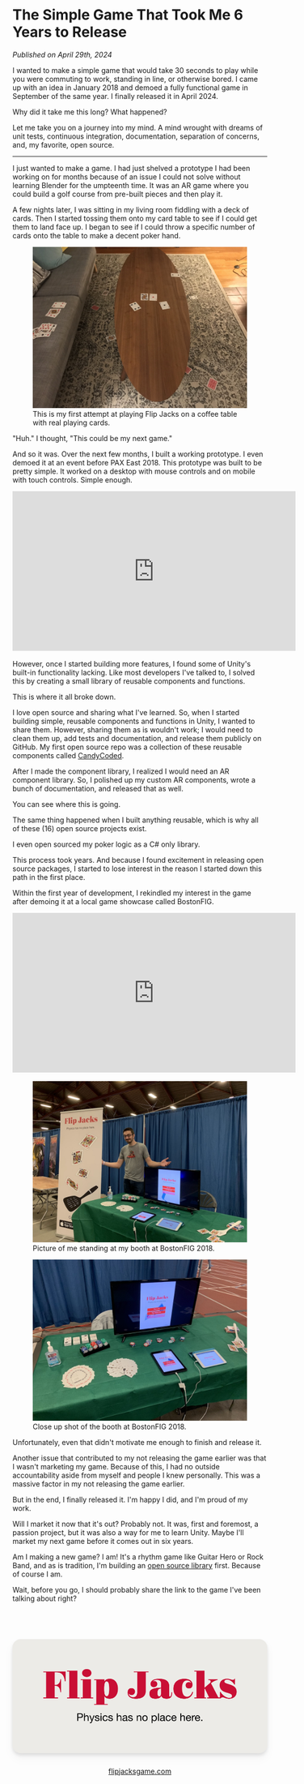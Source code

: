 # The Simple Game That Took Me 6 Years to Release

<i>Published on <time>April 29th, 2024</time></i>

I wanted to make a simple game that would take 30 seconds to play while you were commuting to work, standing in line, or otherwise bored. I came up with an idea in January 2018 and demoed a fully functional game in September of the same year. I finally released it in April 2024.

Why did it take me this long? What happened?

Let me take you on a journey into my mind. A mind wrought with dreams of unit tests, continuous integration, documentation, separation of concerns, and, my favorite, open source.

---

I just wanted to make a game. I had just shelved a prototype I had been working on for months because of an issue I could not solve without learning Blender for the umpteenth time. It was an AR game where you could build a golf course from pre-built pieces and then play it.

A few nights later, I was sitting in my living room fiddling with a deck of cards. Then I started tossing them onto my card table to see if I could get them to land face up. I began to see if I could throw a specific number of cards onto the table to make a decent poker hand.

<div class="images">
  <figure>
    <img src="/images/the-simple-game-that-took-me-6-years-to-release/irl-prototype.jpg" alt="Picture of a coffee table with playing cards on and around it." />
    <figcaption>This is my first attempt at playing Flip Jacks on a coffee table with real playing cards.</figcaption>
  </figure>
</div>

"Huh." I thought, "This could be my next game."

And so it was. Over the next few months, I built a working prototype. I even demoed it at an event before PAX East 2018. This prototype was built to be pretty simple. It worked on a desktop with mouse controls and on mobile with touch controls. Simple enough.

<div class="youtube-video-container">
  <iframe
    width="560"
    height="315"
    src="https://www.youtube-nocookie.com/embed/9OFAvr8u9os"
    frameborder="0"
    allowfullscreen
  ></iframe>
</div>

However, once I started building more features, I found some of Unity's built-in functionality lacking. Like most developers I've talked to, I solved this by creating a small library of reusable components and functions.

This is where it all broke down.

I love open source and sharing what I've learned. So, when I started building simple, reusable components and functions in Unity, I wanted to share them. However, sharing them as is wouldn't work; I would need to clean them up, add tests and documentation, and release them publicly on GitHub. My first open source repo was a collection of these reusable components called [CandyCoded](https://github.com/CandyCoded/CandyCoded).

<div class="repos">
  <github-repo owner="CandyCoded" name="CandyCoded" description="🍭 Custom Unity Components that are delightful" iconUrl="/images/avatars/CandyCoded.png"></github-repo>
</div>

After I made the component library, I realized I would need an AR component library. So, I polished up my custom AR components, wrote a bunch of documentation, and released that as well.

<div class="repos">
  <github-repo owner="CandyCoded" name="ARFoundation-Components" description="📱 Generic components for use with Unity's AR Foundation package" iconUrl="/images/avatars/CandyCoded.png"></github-repo>
</div>

You can see where this is going.

The same thing happened when I built anything reusable, which is why all of these (16) open source projects exist.

<div class="repos">
  <github-repo owner="CandyCoded" name="env" description="Use .env files in your Unity projects." iconUrl="/images/avatars/CandyCoded.png"></github-repo>
  <github-repo owner="CandyCoded" name="Forms" description="📄 Components used to simplify the handling of form inputs in Unity." iconUrl="/images/avatars/CandyCoded.png"></github-repo>
  <github-repo owner="CandyCoded" name="AppSettings" description="⚙️ Get app specific settings from the OS." iconUrl="/images/avatars/CandyCoded.png"></github-repo>
  <github-repo owner="CandyCoded" name="HapticFeedback" description="📳 Perform haptic feedback on both iOS and Android devices." iconUrl="/images/avatars/CandyCoded.png"></github-repo>
  <github-repo owner="CandyCoded" name="AlertConfirmDialog" description="⚠️ Display simple alert and confirm dialogs on both iOS and Android." iconUrl="/images/avatars/CandyCoded.png"></github-repo>
  <github-repo owner="CandyCoded" name="SafeAreaLayout" description="A simple component for resizing Canvas objects to fit in the safe area of any device." iconUrl="/images/avatars/CandyCoded.png"></github-repo>
  <github-repo owner="CandyCoded" name="GitStatus" description="🔧 A simple git status panel for Unity." iconUrl="/images/avatars/CandyCoded.png"></github-repo>
  <github-repo owner="CandyCoded" name="Unity-iOS-Bridge" description="📱 Bridge for requesting state from an iOS device" iconUrl="/images/avatars/CandyCoded.png"></github-repo>
  <github-repo owner="neogeek" name="ObjectDragInteraction" description="A simple component that adds dragging interaction to any object without config." iconUrl="/images/avatars/neogeek.png"></github-repo>
  <github-repo owner="neogeek" name="find-unity" description="🔧 Command line tool for locating the version of Unity that a project was built with" iconUrl="/images/avatars/neogeek.png"></github-repo>
  <github-repo owner="neogeek" name="unity-check-updates" description="🔧 Command line tool for updating UPM packages." iconUrl="/images/avatars/neogeek.png"></github-repo>
  <github-repo owner="neogeek" name="unity-ci-tools" description="🔧 Bash scripts for running Unity tests on continuous integration services" iconUrl="/images/avatars/neogeek.png"></github-repo>
  <github-repo owner="neogeek" name="get-unity" description="🕹 Command line tool for getting the download URL for the latest or specific version of Unity." iconUrl="/images/avatars/neogeek.png"></github-repo>
  <github-repo owner="neogeek" name="generate-local-changelog" description="Generate a CHANGELOG for your project using only local git history. No internet connection or git server API is required." iconUrl="/images/avatars/neogeek.png"></github-repo>
  <github-repo owner="neogeek" name="lumberlogs" description="📝 A simple log aggregation tool." iconUrl="/images/avatars/neogeek.png"></github-repo>
  <github-repo owner="neogeek" name="build-unity-android-plugin" description="🔧 Build Android plugins for Unity without needing to setup an Android project." iconUrl="/images/avatars/neogeek.png"></github-repo>
</div>

I even open sourced my poker logic as a C# only library.

<div class="repos">
  <github-repo owner="neogeek" name="PokerSharp" description="PokerSharp is a small poker hand evaluation library." iconUrl="/images/avatars/neogeek.png"></github-repo>
</div>

This process took years. And because I found excitement in releasing open source packages, I started to lose interest in the reason I started down this path in the first place.

Within the first year of development, I rekindled my interest in the game after demoing it at a local game showcase called BostonFIG.

<div class="youtube-video-container">
  <iframe
    width="560"
    height="315"
    src="https://www.youtube-nocookie.com/embed/3MRXPp0izLE"
    frameborder="0"
    allowfullscreen
  ></iframe>
</div>

<div class="images">
  <figure>
    <img src="/images/the-simple-game-that-took-me-6-years-to-release/boston-fig-1.jpg" alt="Picture of me standing at my booth at BostonFIG." />
    <figcaption>Picture of me standing at my booth at BostonFIG 2018.</figcaption>
  </figure>
  <figure>
    <img src="/images/the-simple-game-that-took-me-6-years-to-release/boston-fig-2.jpg" alt="Picture of a table with two iPads, one with Flip Jacks the game on it and another with a newsletter sign up form. A TV is behind the iPads with the iPad showing Flip Jacks on the screen. There are also a bunch of playing cards and poker chips on the table." />
    <figcaption>Close up shot of the booth at BostonFIG 2018.</figcaption>
  </figure>
</div>

Unfortunately, even that didn't motivate me enough to finish and release it.

Another issue that contributed to my not releasing the game earlier was that I wasn't marketing my game. Because of this, I had no outside accountability aside from myself and people I knew personally. This was a massive factor in my not releasing the game earlier.

But in the end, I finally released it. I'm happy I did, and I'm proud of my work.

Will I market it now that it's out? Probably not. It was, first and foremost, a passion project, but it was also a way for me to learn Unity. Maybe I'll market my next game before it comes out in six years.

Am I making a new game? I am! It's a rhythm game like Guitar Hero or Rock Band, and as is tradition, I'm building an [open source library](https://github.com/neogeek/rhythm-game-utilities) first. Because of course I am.

Wait, before you go, I should probably share the link to the game I've been talking about right?

<div style="margin: 3rem 0; text-align: center;">
  <div>
    <a href="https://flipjacksgame.com">
      <img src="/images/the-simple-game-that-took-me-6-years-to-release/thumbnail.png" width="600" style="margin: 1.5rem 0; border-radius: 1rem; filter: drop-shadow(0 10px 8px rgb(0 0 0 / 0.04)) drop-shadow(0 4px 3px rgb(0 0 0 / 0.1));">
    </a>
  </div>
  <a href="https://flipjacksgame.com">flipjacksgame.com</a>
</div>
